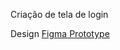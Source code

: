 Criação de tela de login

Design <a href="https://www.figma.com/proto/nhgSBjp0eL0oijDmwjI2lk/Project%3A-Sign-Up-form?type=design&node-id=3-29&t=cBwv7jwjFbvRCJ2L-1&scaling=min-zoom&page-id=3%3A2&mode=design1">Figma Prototype</a>
